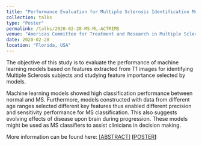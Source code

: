 ```yaml
---
title: "Performance Evaluation for Multiple Sclerosis Identification Models Based on MR Imaging and Machine Learning"
collection: talks
type: "Poster"
permalink: /talks/2020-02-28-MS-ML-ACTRIMS
venue: "Americas Committee for Treatment and Research in Multiple Sclerosis (ACTRIMS)"
date: 2020-02-28
location: "Florida, USA"
---
```


The objective of this study is to evaluate the performance of machine learning models based on features extracted from T1 images for identifying Multiple Sclerosis subjects and studying feature importance selected by models.

Machine learning models showed high classification performance between normal and MS. Furthermore, models constructed with data from different age ranges selected different key features thus enabled different precision and sensitivity performance for MS classification. This also suggests evolving effects of disease upon brain during progression. These models might be used as MS classifiers to assist clinicians in decision making.

More information can be found here: 
[[ABSTRACT]](https://journals.sagepub.com/doi/10.1177/1352458520917097)
<strong> [</strong><a href="/files/ACTRIMS Poster_FINAL_VER.pdf" target="_blank">POSTER</a><strong>] 

